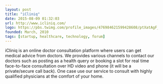 ```yaml
---
layout: post
title: "iCliniq"
date: 2015-08-09 01:32:03
url: http://www.icliniq.com/
logo: https://pbs.twimg.com/profile_images/476984621599428608/ptXatAgF_400x400.jpeg
founded: March, 2010
tags: [startup, healthcare, technology, forum]
---
```

iCliniq is an online doctor consultation platform where users can get medical advice from doctors. We provides various channels to contact our doctors such as posting as a health query or booking a slot for real time face-to-face consultation over HD video and phone (it will be a private/secure call back). One case use our service to consult with highly qualified physicians at the comfort of your home.
